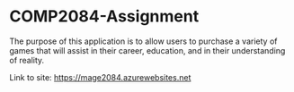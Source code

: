 # COMP2084-Assignment

The purpose of this application is to allow users to purchase a variety of games
that will assist in their career, education, and in their understanding of reality.

Link to site: https://mage2084.azurewebsites.net

